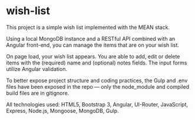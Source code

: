 # wish-list

This project is a simple wish list implemented with the MEAN stack.

Using a local MongoDB instance and a RESTful API combined with an Angular front-end, you can manage the items that are on your wish list.

On page load, your wish list appears. You are able to add, edit or delete items with the (required) name and (optional) notes fields. The input forms utilize Angular validation.

To better expose project structure and coding practices, the Gulp and .env files have been exposed in the repo — only the node_module and compiled build files are in gitignore.

All technologies used: HTML5, Bootstrap 3, Angular, UI-Router, JavaScript, Express, Node.js, Mongoose, MongoDB, Gulp.
